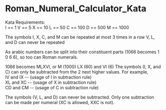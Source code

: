 # Roman_Numeral_Calculator_Kata
Kata Requirements:  
I == 1 V == 5 X == 10 L == 50 C == 100 D == 500 M == 1000 

The symbols I, X, C, and M can be repeated at most 3 times in a row V, L, and D can never be repeated 

As arabic numbers can be split into their constituent parts (1066 becomes 1 0 6 6), so too can Roman numerals. 

1066 becomes MLXVI, or M (1000) LX (60) and VI (6) The symbols (I, X, and C) can only be subtracted 
from the 2 next higher values. For example,     
IV and IX -- (usage of I in subtraction rule)     
XL and XC -- (usage of X in subtraction rule)     
CD and CM -- (usage of C in subtraction rule) 

The symbols (V, L, and D) can never be subtracted. 
Only one subtraction can be made per numeral (XC is allowed, XXC is not).
